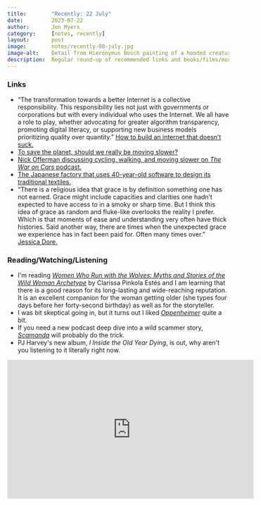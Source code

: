 ```yaml
---
title:        "Recently: 22 July"
date:         2023-07-22
author:       Jen Myers
category:     [notes, recently]
layout:       post
image:        notes/recently-08-july.jpg
image-alt:    Detail from Hieronymus Bosch painting of a hooded creature with a long snout and a jagged cloak holding a book in its thin, scaled hands
description:  Regular round-up of recommended links and books/films/music
---
```


### Links

- “The transformation towards a better Internet is a collective responsibility. This responsibility lies not just with governments or corporations but with every individual who uses the Internet. We all have a role to play, whether advocating for greater algorithm transparency, promoting digital literacy, or supporting new business models prioritizing quality over quantity.” [How to build an internet that doesn’t suck.](https://joanwestenberg.medium.com/how-to-build-an-internet-that-doesnt-suck-675f4b4c7039)
- [To save the planet, should we really be moving slower?](https://www.newyorker.com/news/daily-comment/to-save-the-planet-should-we-really-be-moving-slower)
- [Nick Offerman discussing cycling, walking, and moving slower on _The War on Cars_ podcast.](https://thewaroncars.org/2023/06/06/106-nick-offerman/)
- [The Japanese factory that uses 40-year-old software to design its traditional textiles.](https://boingboing.net/2023/07/10/the-japanese-factory-that-uses-40-year-old-software-to-design-its-traditional-textiles.html)
- “There is a religious idea that grace is by definition something one has not earned. Grace might include capacities and clarities one hadn’t expected to have access to in a smoky or sharp time. But I think this idea of grace as random and fluke-like overlooks the reality I prefer. Which is that moments of ease and understanding very often have thick histories. Said another way, there are times when the unexpected grace we experience has in fact been paid for. Often many times over.” [Jessica Dore.](https://jessicadore.substack.com/p/offering-july-1-2023)

### Reading/Watching/Listening

- I'm reading [_Women Who Run with the Wolves: Myths and Stories of the Wild Woman Archetype_](https://app.thestorygraph.com/books/0cebbfde-b5b4-4ad4-8449-6b81ebf380c5) by Clarissa Pinkola Estés and I am learning that there is a good reason for its long-lasting and wide-reaching reputation. It is an excellent companion for the woman getting older (she types four days before her forty-second birthday) as well as for the storyteller.
- I was bit skeptical going in, but it turns out I liked [_Oppenheimer_](https://letterboxd.com/film/oppenheimer-2023/) quite a bit.
- If you need a new podcast deep dive into a wild scammer story, [_Scamanda_](https://podcasts.apple.com/us/podcast/scamanda/id1685691481) will probably do the trick.
- PJ Harvey's new album, _I Inside the Old Year Dying_, is out, why aren't you listening to it literally right now.

<div class="youtube-video-container">
  <iframe width="560" height="315" src="https://www.youtube.com/embed/MZDfM6bhKMc" title="YouTube video player" frameborder="0" allow="accelerometer; autoplay; clipboard-write; encrypted-media; gyroscope; picture-in-picture; web-share" allowfullscreen></iframe>
</div>
